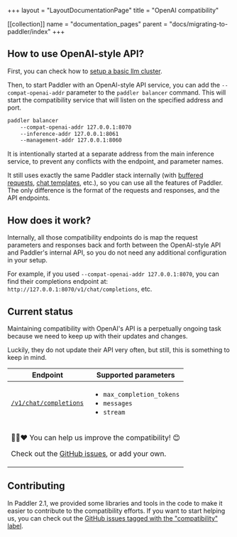 +++
layout = "LayoutDocumentationPage"
title = "OpenAI compatibility"

[[collection]]
name = "documentation_pages"
parent = "docs/migrating-to-paddler/index"
+++

## How to use OpenAI-style API?

First, you can check how to [setup a basic llm cluster](docs/starting-out/set-up-a-basic-llm-cluster).

Then, to start Paddler with an OpenAI-style API service, you can add the `--compat-openai-addr` parameter to the
`paddler balancer` command. This will start the compatibility service that will listen on the specified address and port.

```bash
paddler balancer 
    --compat-openai-addr 127.0.0.1:8070
    --inference-addr 127.0.0.1:8061 
    --management-addr 127.0.0.1:8060
```

It is intentionally started at a separate address from the main inference service, to prevent any conflicts with the endpoint, and parameter names.

It still uses exactly the same Paddler stack internally (with [buffered requests](docs/internals/buffered-requests), 
[chat templates](docs/internals/chat-templates), etc.), so you can use all the features of Paddler. The only difference
is the format of the requests and responses, and the API endpoints. 

## How does it work?

Internally, all those compatibility endpoints do is map the request parameters and responses back and 
forth between the OpenAI-style API and Paddler's internal API, so you do not need any additional configuration in your
setup.

For example, if you used `--compat-openai-addr 127.0.0.1:8070`, you can find their completions endpoint at:
`http://127.0.0.1:8070/v1/chat/completions`, etc.

## Current status

Maintaining compatibility with OpenAI's API is a perpetually ongoing task because we need to keep up with 
their updates and changes. 

Luckily, they do not update their API very often, but still, this is something to keep in mind.

<table>
    <thead>
        <tr>
            <th>Endpoint</th>
            <th>Supported parameters</th>
        </tr>
    </thead>
    <tbody>
        <tr>
            <td>
                <a 
                    href="https://platform.openai.com/docs/api-reference/chat/create"
                    target="_blank"
                ><code>/v1/chat/completions</code></a>
            </td>
            <td>
                <ul>
                    <li><code>max_completion_tokens</code></li>
                    <li><code>messages</code></li>
                    <li><code>stream</code></li>
                </ul>
            </td>
        </tr>
        <tr>
            <td colspan="2">
                <p>
                    🫵💪❤️ You can help us improve the compatibility! 😊
                </p>
                <p>
                    Check out the
                    <a 
                        href="https://github.com/intentee/paddler/issues?q=is%3Aissue%20state%3Aopen%20label%3Acompatibility%20label%3Aopenai"
                    >GitHub issues</a>, or add your own.
                </p>
            </td>
        </tr>
    </tbody>
</table>

## Contributing

In Paddler 2.1, we provided some libraries and tools in the code to make it easier to contribute to the compatibility
efforts. If you want to start helping us, you can check out the
[GitHub issues tagged with the "compatibility" label](https://github.com/intentee/paddler/issues?q=is%3Aissue%20state%3Aopen%20label%3Acompatibility%20label%3Aopenai).
